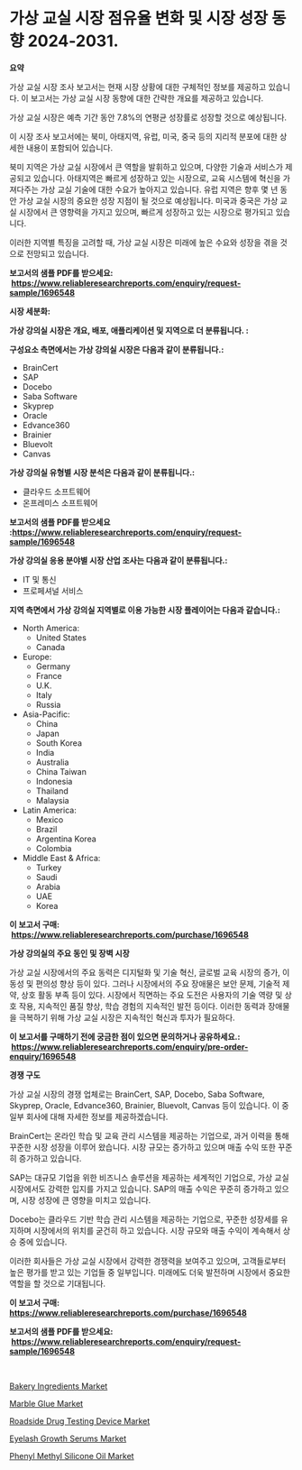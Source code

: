 <p><h1>가상 교실 시장 점유율 변화 및 시장 성장 동향 2024-2031.</h1></p><p><strong>요약</strong></p>
<p><p>가상 교실 시장 조사 보고서는 현재 시장 상황에 대한 구체적인 정보를 제공하고 있습니다. 이 보고서는 가상 교실 시장 동향에 대한 간략한 개요를 제공하고 있습니다. </p><p>가상 교실 시장은 예측 기간 동안 7.8%의 연평균 성장률로 성장할 것으로 예상됩니다. </p><p>이 시장 조사 보고서에는 북미, 아태지역, 유럽, 미국, 중국 등의 지리적 분포에 대한 상세한 내용이 포함되어 있습니다. </p><p>북미 지역은 가상 교실 시장에서 큰 역할을 발휘하고 있으며, 다양한 기술과 서비스가 제공되고 있습니다. 아태지역은 빠르게 성장하고 있는 시장으로, 교육 시스템에 혁신을 가져다주는 가상 교실 기술에 대한 수요가 높아지고 있습니다. 유럽 지역은 향후 몇 년 동안 가상 교실 시장의 중요한 성장 지점이 될 것으로 예상됩니다. 미국과 중국은 가상 교실 시장에서 큰 영향력을 가지고 있으며, 빠르게 성장하고 있는 시장으로 평가되고 있습니다.</p><p>이러한 지역별 특징을 고려할 때, 가상 교실 시장은 미래에 높은 수요와 성장을 겪을 것으로 전망되고 있습니다.</p></p>
<p><strong>보고서의 샘플 PDF를 받으세요: &nbsp;<a href="https://www.reliableresearchreports.com/enquiry/request-sample/1696548">https://www.reliableresearchreports.com/enquiry/request-sample/1696548</a></strong></p>
<p><strong>시장 세분화:</strong></p>
<p><strong> 가상 강의실 시장은 개요, 배포, 애플리케이션 및 지역으로 더 분류됩니다. :</strong></p>
<p><strong>구성요소 측면에서는 가상 강의실 시장은 다음과 같이 분류됩니다.:</strong></p>
<p><ul><li>BrainCert</li><li>SAP</li><li>Docebo</li><li>Saba Software</li><li>Skyprep</li><li>Oracle</li><li>Edvance360</li><li>Brainier</li><li>Bluevolt</li><li>Canvas</li></ul></p>
<p><strong> 가상 강의실 유형별 시장 분석은 다음과 같이 분류됩니다.:</strong></p>
<p><ul><li>클라우드 소프트웨어</li><li>온프레미스 소프트웨어</li></ul></p>
<p><strong>보고서의 샘플 PDF를 받으세요 :<a href="https://www.reliableresearchreports.com/enquiry/request-sample/1696548">https://www.reliableresearchreports.com/enquiry/request-sample/1696548</a></strong></p>
<p><strong> 가상 강의실 응용 분야별 시장 산업 조사는 다음과 같이 분류됩니다.:</strong></p>
<p><ul><li>IT 및 통신</li><li>프로페셔널 서비스</li></ul></p>
<p><strong>지역 측면에서 가상 강의실 지역별로 이용 가능한 시장 플레이어는 다음과 같습니다.:</strong></p>
<p><ul>
    <li>
        North America:
        <ul>
            <li>United States</li>
            <li>Canada</li>
        </ul>
    </li>
    <li>
        Europe:
        <ul>
            <li>Germany</li>
            <li>France</li>
            <li>U.K.</li>
            <li>Italy</li>
            <li>Russia</li>
        </ul>
    </li>
    <li>
        Asia-Pacific:
        <ul>
            <li>China</li>
            <li>Japan</li>
            <li>South Korea</li>
            <li>India</li>
            <li>Australia</li>
            <li>China Taiwan</li>
            <li>Indonesia</li>
            <li>Thailand</li>
            <li>Malaysia</li>
        </ul>
    </li>
    <li>
        Latin America:
        <ul>
            <li>Mexico</li>
            <li>Brazil</li>
            <li>Argentina Korea</li>
            <li>Colombia</li>
        </ul>
    </li>
    <li>
        Middle East & Africa:
        <ul>
            <li>Turkey</li>
            <li>Saudi</li>
            <li>Arabia</li>
            <li>UAE</li>
            <li>Korea</li>
        </ul>
    </li>
    </ul></p>
<p><strong>이 보고서 구매: &nbsp;<a href="https://www.reliableresearchreports.com/purchase/1696548">https://www.reliableresearchreports.com/purchase/1696548</a></strong></p>
<p><strong>가상 강의실의 주요 동인 및 장벽 시장</strong></p>
<p><p>가상 교실 시장에서의 주요 동력은 디지털화 및 기술 혁신, 글로벌 교육 시장의 증가, 이동성 및 편의성 향상 등이 있다. 그러나 시장에서의 주요 장애물은 보안 문제, 기술적 제약, 상호 활동 부족 등이 있다. 시장에서 직면하는 주요 도전은 사용자의 기술 역량 및 상호 작용, 지속적인 품질 향상, 학습 경험의 지속적인 발전 등이다. 이러한 동력과 장애물을 극복하기 위해 가상 교실 시장은 지속적인 혁신과 투자가 필요하다.</p></p>
<p><strong>이 보고서를 구매하기 전에 궁금한 점이 있으면 문의하거나 공유하세요.: &nbsp;<a href="https://www.reliableresearchreports.com/enquiry/pre-order-enquiry/1696548">https://www.reliableresearchreports.com/enquiry/pre-order-enquiry/1696548</a></strong></p>
<p><strong>경쟁 구도</strong></p>
<p><p>가상 교실 시장의 경쟁 업체로는 BrainCert, SAP, Docebo, Saba Software, Skyprep, Oracle, Edvance360, Brainier, Bluevolt, Canvas 등이 있습니다. 이 중 일부 회사에 대해 자세한 정보를 제공하겠습니다.</p><p>BrainCert는 온라인 학습 및 교육 관리 시스템을 제공하는 기업으로, 과거 이력을 통해 꾸준한 시장 성장을 이루어 왔습니다. 시장 규모는 증가하고 있으며 매출 수익 또한 꾸준히 증가하고 있습니다.</p><p>SAP는 대규모 기업을 위한 비즈니스 솔루션을 제공하는 세계적인 기업으로, 가상 교실 시장에서도 강력한 입지를 가지고 있습니다. SAP의 매출 수익은 꾸준히 증가하고 있으며, 시장 성장에 큰 영향을 미치고 있습니다.</p><p>Docebo는 클라우드 기반 학습 관리 시스템을 제공하는 기업으로, 꾸준한 성장세를 유지하며 시장에서의 위치를 굳건히 하고 있습니다. 시장 규모와 매출 수익이 계속해서 상승 중에 있습니다.</p><p>이러한 회사들은 가상 교실 시장에서 강력한 경쟁력을 보여주고 있으며, 고객들로부터 높은 평가를 받고 있는 기업들 중 일부입니다. 미래에도 더욱 발전하며 시장에서 중요한 역할을 할 것으로 기대됩니다.</p></p>
<p><strong>이 보고서 구매: &nbsp; <a href="https://www.reliableresearchreports.com/purchase/1696548">https://www.reliableresearchreports.com/purchase/1696548</a></strong></p>
<p><strong>보고서의 샘플 PDF를 받으세요: &nbsp;<a href="https://www.reliableresearchreports.com/enquiry/request-sample/1696548">https://www.reliableresearchreports.com/enquiry/request-sample/1696548</a></strong><strong></strong></p>
<p>&nbsp;</p>
<p><p><a href="https://view.publitas.com/reportprime-1/bakery-ingredients-market-size-share-trends-analysis-report-by-application-regional-outlook-competitive-strategies-and-segment-forecasts-2024-2031/">Bakery Ingredients Market</a></p><p><a href="https://github.com/ashepherd82/Market-Research-Report-List-3/blob/main/marble-glue-market.md">Marble Glue Market</a></p><p><a href="https://issuu.com/reportprime-2/docs/roadside-drug-testing-device-market-size-2030.pptx">Roadside Drug Testing Device Market</a></p><p><a href="https://full-wildebeest-80b.notion.site/Eyelash-Growth-Serums-Market-Size-2024-2031-Global-Industrial-Analysis-Key-Geographical-Regions--60cf93d6c66d4f8995af84cb8a817ba9">Eyelash Growth Serums Market</a></p><p><a href="https://github.com/irfadac/Market-Research-Report-List-2/blob/main/phenyl-methyl-silicone-oil-market.md">Phenyl Methyl Silicone Oil Market</a></p></p>